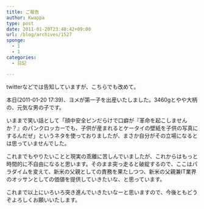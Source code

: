 ```yaml
---
title: ご報告
author: Kwappa
type: post
date: 2011-01-20T23:48:42+09:00
url: /blog/archives/1527
sponge:
  - 1
  - 1
categories:
  - 日記

---
```

twitterなどでは告知していますが、こちらでも改めて。

本日(2011-01-20 17:39)、ヨメが第一子を出産いたしました。3460gとやや大柄の、元気な男の子です。

いままで笑い話として「顔中安全ピンだらけで口癖が『革命を起こしませんか？』のパンクロッカーでも、子供が産まれるとケータイの壁紙を子供の写真にするんだぜ」というネタを使っておりましたが、まさか自分がその立場になるとは思っていませんでした。

これまでもやりたいことと現実の乖離に苦しんでいましたが、これからはもっと時間的に不自由になると思います。そのまま突っ走ると破綻するので、ここはパラダイムを変えて、新米の父親としての責務を果たしつつ、新米の父親兼IT業界のオッサンとしての価値を提供していきたいな、と思っています。

これまで以上にいろいろ突き進んでいきたいなーと思いますので、今後ともどうぞよろしくお願いいたします。
